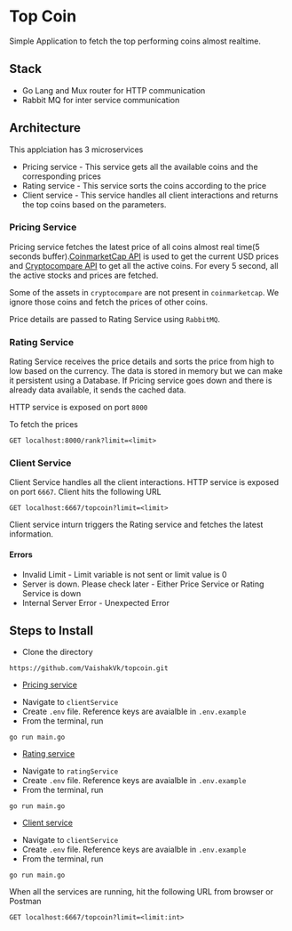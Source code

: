 # Top Coin

Simple Application to fetch the top performing coins almost realtime.

## Stack

-   Go Lang and Mux router for HTTP communication
-   Rabbit MQ for inter service communication

## Architecture

This applciation has 3 microservices

-   Pricing service - This service gets all the available coins and the corresponding prices
-   Rating service - This service sorts the coins according to the price
-   Client service - This service handles all client interactions and returns the top coins based on the parameters.

### Pricing Service

Pricing service fetches the latest price of all coins almost real time(5 seconds buffer).[CoinmarketCap API](https://coinmarketcap.com/api/) is used to get the current USD prices and [Cryptocompare API](https://www.cryptocompare.com/api) to get all the active coins. For every 5 second, all the active stocks and prices are fetched.

Some of the assets in `cryptocompare` are not present in `coinmarketcap`. We ignore those coins and fetch the prices of other coins.

Price details are passed to Rating Service using `RabbitMQ`.

### Rating Service

Rating Service receives the price details and sorts the price from high to low based on the currency. The data is stored in memory but we can make it persistent using a Database. If Pricing service goes down and there is already data available, it sends the cached data.

HTTP service is exposed on port `8000`

To fetch the prices

```
GET localhost:8000/rank?limit=<limit>
```

### Client Service

Client Service handles all the client interactions. HTTP service is exposed on port `6667`. Client hits the following URL

```
GET localhost:6667/topcoin?limit=<limit>
```

Client service inturn triggers the Rating service and fetches the latest information.

#### Errors

-   Invalid Limit - Limit variable is not sent or limit value is 0
-   Server is down. Please check later - Either Price Service or Rating Service is down
-   Internal Server Error - Unexpected Error

## Steps to Install

-   Clone the directory

```
https://github.com/VaishakVk/topcoin.git
```

-   <ins>Pricing service</ins>

*   Navigate to `clientService`
*   Create `.env` file. Reference keys are avaialble in `.env.example`
*   From the terminal, run

```
go run main.go
```

-   <ins>Rating service</ins>

*   Navigate to `ratingService`
*   Create `.env` file. Reference keys are avaialble in `.env.example`
*   From the terminal, run

```
go run main.go
```

-   <ins>Client service</ins>

*   Navigate to `clientService`
*   Create `.env` file. Reference keys are avaialble in `.env.example`
*   From the terminal, run

```
go run main.go
```

When all the services are running, hit the following URL from browser or Postman

```
GET localhost:6667/topcoin?limit=<limit:int>
```
